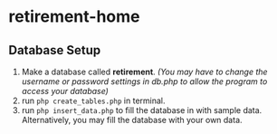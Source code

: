 # retirement-home

## Database Setup
1. Make a database called **retirement**. *(You may have to change the username or password settings in db.php to allow the program to access your database)*
2. run `php create_tables.php` in terminal.
3. run `php insert_data.php` to fill the database in with sample data. Alternatively, you may fill the database with your own data.
